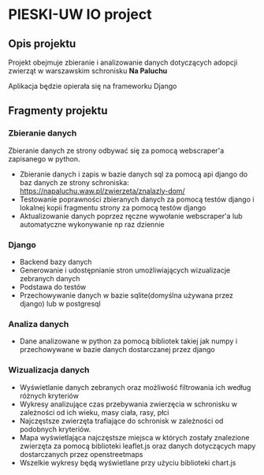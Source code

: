 # PIESKI-UW IO project

## Opis projektu
Projekt obejmuje zbieranie i analizowanie danych dotyczących adopcji zwierząt w warszawskim schronisku **Na Paluchu**

Aplikacja będzie opierała się na frameworku Django

## Fragmenty projektu
### Zbieranie danych 
Zbieranie danych ze strony odbywać się za pomocą webscraper'a zapisanego w python.
- Zbieranie danych i zapis w bazie danych sql za pomocą api django do baz danych ze strony schroniska: https://napaluchu.waw.pl/zwierzeta/znalazly-dom/
- Testowanie poprawności zbieranych danych za pomocą testów django i lokalnej kopii fragmentu strony za pomocą testów django
- Aktualizowanie danych poprzez ręczne wywołanie webscraper'a lub automatyczne wykonywanie np raz dziennie

### Django
- Backend bazy danych
- Generowanie i udostępnianie stron umożliwiających wizualizacje zebranych danych
- Podstawa do testów
- Przechowywanie danych w bazie sqlite(domyślna używana przez django) lub w postgresql

### Analiza danych
- Dane analizowane w python za pomocą bibliotek takiej jak numpy i przechowywane w bazie danych dostarczanej przez django

### Wizualizacja danych
- Wyświetlanie danych zebranych oraz możliwość filtrowania ich według różnych kryteriów
- Wykresy analizujące czas przebywania zwierzęcia w schronisku w zależności od ich wieku, masy ciała, rasy, płci
- Najczęstsze zwierzęta trafiające do schronisk w zależności od podobnych kryteriów.
- Mapa wyświetlająca najczęstsze miejsca w których zostały znalezione zwierzęta za pomocą biblioteki leaflet.js oraz danych dotyczących mapy dostarczanych przez openstreetmaps
- Wszelkie wykresy będą wyświetlane przy użyciu biblioteki chart.js